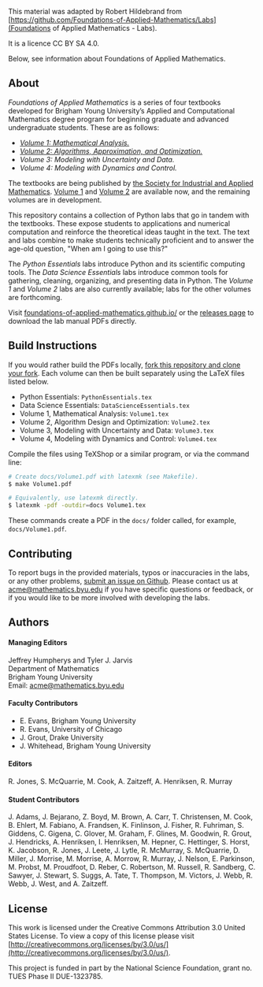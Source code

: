 This material was adapted by Robert Hildebrand from [https://github.com/Foundations-of-Applied-Mathematics/Labs](Foundations of Applied Mathematics - Labs).  

It is a licence CC BY SA 4.0.

Below, see information about Foundations of Applied Mathematics.



## About

_Foundations of Applied Mathematics_ is a series of four textbooks developed for Brigham Young University’s Applied and Computational Mathematics degree program for beginning graduate and advanced undergraduate students.
These are as follows:
- [_Volume 1: Mathematical Analysis._](https://my.siam.org/Store/Product/viewproduct/?ProductId=28736189)
- [_Volume 2: Algorithms, Approximation, and Optimization._](https://my.siam.org/Store/Product/viewproduct/?ProductId=31503574)
- _Volume 3: Modeling with Uncertainty and Data._
- _Volume 4: Modeling with Dynamics and Control._

The textbooks are being published by [the Society for Industrial and Applied Mathematics](http://bookstore.siam.org).
[Volume 1](https://my.siam.org/Store/Product/viewproduct/?ProductId=28736189) and [Volume 2](https://my.siam.org/Store/Product/viewproduct/?ProductId=31503574) are available now, and the remaining volumes are in development.

This repository contains a collection of Python labs that go in tandem with the textbooks.
These expose students to applications and numerical computation and reinforce the theoretical ideas taught in the text.
The text and labs combine to make students technically proficient and to answer the age-old question, "When am I going to use this?"

The _Python Essentials_ labs introduce Python and its scientific computing tools.
The  _Data Science Essentials_ labs introduce common tools for gathering, cleaning, organizing, and presenting data in Python.
The _Volume 1_ and _Volume 2_ labs are also currently available; labs for the other volumes are forthcoming.

Visit [foundations-of-applied-mathematics.github.io/](http://foundations-of-applied-mathematics.github.io) or the [releases page](https://github.com/Foundations-of-Applied-Mathematics/Labs/releases) to download the lab manual PDFs directly.

## Build Instructions

If you would rather build the PDFs locally, [fork this repository and clone your fork](https://guides.github.com/activities/forking/).
Each volume can then be built separately using the LaTeX files listed below.
- Python Essentials: `PythonEssentials.tex`
- Data Science Essentials: `DataScienceEssentials.tex`
- Volume 1, Mathematical Analysis: `Volume1.tex`
- Volume 2, Algorithm Design and Optimization: `Volume2.tex`
- Volume 3, Modeling with Uncertainty and Data: `Volume3.tex`
- Volume 4, Modeling with Dynamics and Control: `Volume4.tex`

Compile the files using TeXShop or a similar program, or via the command line:
```bash
# Create docs/Volume1.pdf with latexmk (see Makefile).
$ make Volume1.pdf

# Equivalently, use latexmk directly.
$ latexmk -pdf -outdir=docs Volume1.tex
```
These commands create a PDF in the `docs/` folder called, for example, `docs/Volume1.pdf`.

## Contributing

To report bugs in the provided materials, typos or inaccuracies in the labs, or any other problems, [submit an issue on Github](https://github.com/Foundations-of-Applied-Mathematics/Labs/issues/new).
Please contact us at [acme@mathematics.byu.edu](mailto:acme@mathematics.byu.edu) if you have specific questions or feedback, or if you would like to be more involved with developing the labs.

## Authors

#### Managing Editors

Jeffrey Humpherys and Tyler J. Jarvis  
Department of Mathematics  
Brigham Young University  
Email: [acme@mathematics.byu.edu](mailto:acme@mathematics.byu.edu)  

#### Faculty Contributors

- E. Evans, Brigham Young University
- R. Evans, University of Chicago
- J. Grout, Drake University
- J. Whitehead, Brigham Young University

#### Editors

R. Jones, S. McQuarrie, M. Cook, A. Zaitzeff, A. Henriksen, R. Murray

#### Student Contributors

J. Adams, J. Bejarano, Z. Boyd, M. Brown, A. Carr, T. Christensen, M. Cook,
B. Ehlert, M. Fabiano, A. Frandsen, K. Finlinson, J. Fisher, R. Fuhriman,
S. Giddens, C. Gigena, C. Glover, M. Graham, F. Glines, M. Goodwin, R. Grout,
J. Hendricks, A. Henriksen, I. Henriksen, M. Hepner, C. Hettinger, S. Horst,
K. Jacobson, R. Jones, J. Leete, J. Lytle, R. McMurray, S. McQuarrie,
D. Miller, J. Morrise, M. Morrise, A. Morrow, R. Murray, J. Nelson,
E. Parkinson, M. Probst, M. Proudfoot, D. Reber, C. Robertson, M. Russell,
R. Sandberg, C. Sawyer, J. Stewart, S. Suggs, A. Tate, T. Thompson,
M. Victors, J. Webb, R. Webb, J. West, and A. Zaitzeff.

## License

This work is licensed under the Creative Commons Attribution 3.0 United States License.
To view a copy of this license please visit [http://creativecommons.org/licenses/by/3.0/us/](http://creativecommons.org/licenses/by/3.0/us/).

This project is funded in part by the National Science Foundation, grant no. TUES Phase II DUE-1323785.
